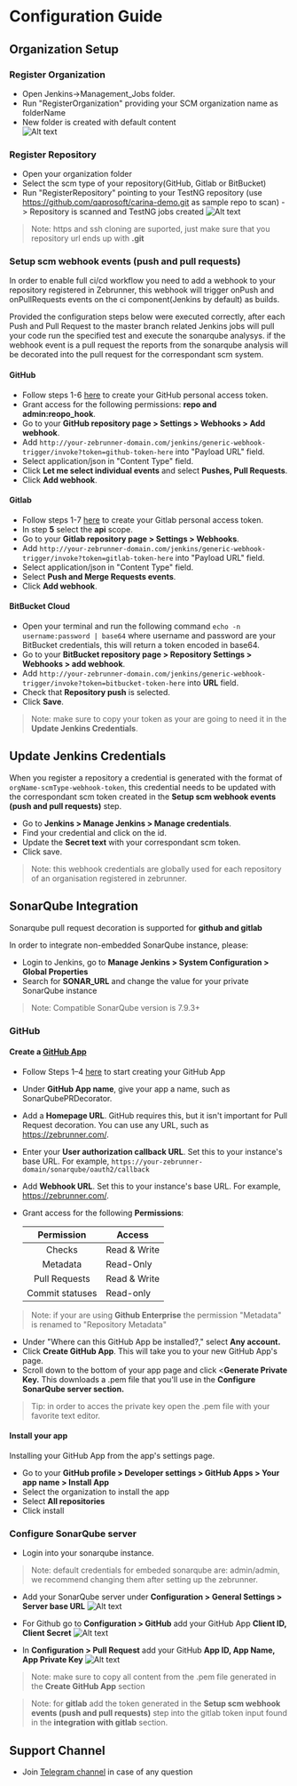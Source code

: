 # Configuration Guide
   
## Organization Setup        
### Register Organization
   
  * Open Jenkins->Management_Jobs folder.
  * Run "RegisterOrganization" providing your SCM organization name as folderName
  * New folder is created with default content   
  ![Alt text](https://github.com/zebrunner/zebrunner/blob/develop/docs/img/Organization.png?raw=true "Organization")

### Register Repository
   * Open your organization folder
   * Select the scm type of your repository(GitHub, Gitlab or BitBucket)
   * Run "RegisterRepository" pointing to your TestNG repository (use https://github.com/qaprosoft/carina-demo.git as sample repo to scan)
   -> Repository is scanned and TestNG jobs created
   ![Alt text](https://github.com/qaprosoft/qps-infra/blob/develop/docs/img/Repository.png?raw=true "Repository")
   > Note: https and ssh cloning are suported, just make sure that you repository url ends up with **.git**

### Setup scm webhook events (push and pull requests)

 In order to enable full ci/cd workflow you need to add a webhook to your repository registered in Zebrunner, this webhook will trigger onPush and onPullRequests events on the ci component(Jenkins by default) as builds. 
 
 Provided the configuration steps below were executed correctly, after each Push and Pull Request to the master branch related Jenkins jobs will pull your code run the specified test and execute the sonarqube analysys. if the webhook event is a pull request the reports from the sonarqube analysis will be decorated into the pull request for the correspondant scm system.
 
 #### GitHub
   
   * Follow steps 1-6 [here](https://docs.github.com/en/free-pro-team@latest/github/authenticating-to-github/creating-a-personal-access-token) to create your GitHub personal access token.
   * Grant access for the following permissions: **repo and admin:reopo_hook**.
   * Go to your **GitHub repository page > Settings > Webhooks > Add webhook**.
   * Add `http://your-zebrunner-domain.com/jenkins/generic-webhook-trigger/invoke?token=github-token-here` into "Payload URL" field.
   * Select application/json in "Content Type" field.
   * Click **Let me select individual events** and select **Pushes, Pull Requests**.
   * Click **Add webhook**.
   
#### Gitlab 

   * Follow steps 1-7 [here](https://docs.gitlab.com/ee/user/profile/personal_access_tokens.html#creating-a-personal-access-token) to create your Gitlab personal access token.
   * In step **5** select the **api** scope.
   * Go to your **Gitlab repository page > Settings > Webhooks**.
   * Add `http://your-zebrunner-domain.com/jenkins/generic-webhook-trigger/invoke?token=gitlab-token-here` into "Payload URL" field.
   * Select application/json in "Content Type" field.
   * Select **Push and Merge Requests events**.
   * Click **Add webhook**.
   
   #### BitBucket Cloud 

   * Open your terminal and run the following command ```echo -n username:password | base64``` where username and password are your BitBucket credentials, this will return a token encoded in base64.
   * Go to your **BitBucket repository page > Repository Settings > Webhooks > add webhook**.
   * Add `http://your-zebrunner-domain.com/jenkins/generic-webhook-trigger/invoke?token=bitbucket-token-here` into **URL** field.
   * Check that **Repository push** is selected.
   * Click **Save**.
   
> Note: make sure to copy your token as your are going to need it in the **Update Jenkins Credentials**.

## Update Jenkins Credentials

When you register a repository a credential is generated with the format of `orgName-scmType-webhook-token`, this credential needs to be updated with the correspondant scm token created in the **Setup scm webhook events (push and pull requests)** step.

* Go to **Jenkins > Manage Jenkins > Manage credentials**.
* Find your credential and click on the id.
* Update the **Secret text** with your correspondant scm token.
* Click save.

> Note: this webhook credentials are globally used for each repository of an organisation registered in zebrunner.

## SonarQube Integration

Sonarqube pull request decoration is supported for **github and gitlab**

In order to integrate non-embedded SonarQube instance, please:
  * Login to Jenkins, go to **Manage Jenkins > System Configuration > Global Properties**
  * Search for **SONAR_URL** and change the value for your private SonarQube instance
  > Note: Compatible SonarQube version is 7.9.3+
   
### GitHub

#### Create a [GitHub App](https://developer.github.com/apps/about-apps/)

  * Follow Steps 1–4 [here](https://developer.github.com/apps/building-github-apps/creating-a-github-app/) to start creating your GitHub App
  * Under **GitHub App name**, give your app a name, such as SonarQubePRDecorator.
  * Add a **Homepage URL**. GitHub requires this, but it isn't important for Pull Request decoration. You can use any URL, such as https://zebrunner.com/.
  * Enter your **User authorization callback URL**. Set this to your instance's base URL. For example, `https://your-zebrunner-domain/sonarqube/oauth2/callback`
  * Add **Webhook URL**. Set this to your instance's base URL. For example, https://zebrunner.com/.
  * Grant access for the following **Permissions**:
  
     |Permission                | Access        |
     |:------------------------:|---------------|
     |      Checks              | Read & Write  |	
     |      Metadata            | Read-Only     | 
     |      Pull Requests       | Read & Write  |
     |      Commit statuses     | Read-only     |
  > Note: if your are using **Github Enterprise** the permission "Metadata" is renamed to "Repository Metadata"

  * Under "Where can this GitHub App be installed?," select **Any account.**
  * Click <b>Create GitHub App</b>. This will take you to your new GitHub App's page.
  * Scroll down to the bottom of your app page and click <**Generate Private Key.** This downloads a .pem file that you'll use in the **Configure SonarQube server section.**
  > Tip: in order to acces the private key open the .pem file with your favorite text editor.
  
#### Install your app
Installing your GitHub App from the app's settings page.

  * Go to your **GitHub profile > Developer settings > GitHub Apps > Your app name > Install App**
  * Select the organization to install the app
  * Select **All repositories**
  * Click install

  
### Configure SonarQube server

  * Login into your sonarqube instance.
  > Note: default credentials for embeded sonarqube are: admin/admin, we recommend changing them after setting up the zebrunner.
  
  * Add your SonarQube server under **Configuration > General Settings > Server base URL**
  ![Alt text](https://github.com/qaprosoft/qps-infra/blob/develop/docs/img/SonarBaseUrlConfig.png?raw=true "SonarBaseUrlConfig")
  
  * For Github go to **Configuration > GitHub** add your GitHub App **Client ID, Client Secret**
  ![Alt text](https://github.com/qaprosoft/qps-infra/blob/develop/docs/img/SonarGitHubConfig.png?raw=true "SonarGitHubConfig")
   
  * In **Configuration > Pull Request** add your GitHub **App ID, App Name, App Private Key**
  ![Alt text](https://github.com/qaprosoft/qps-infra/blob/develop/docs/img/SonarPullRequestConfig.png?raw=true "SonarPullRequestConfig")
  
  > Note: make sure to copy all content from the .pem file generated in the **Create GitHub App** section
  
  > Note: for **gitlab** add the token generated in the **Setup scm webhook events (push and pull requests)** step into the gitlab token input found in the **integration with gitlab** section.


## Support Channel

  * Join [Telegram channel](https://t.me/zebrunner) in case of any question

